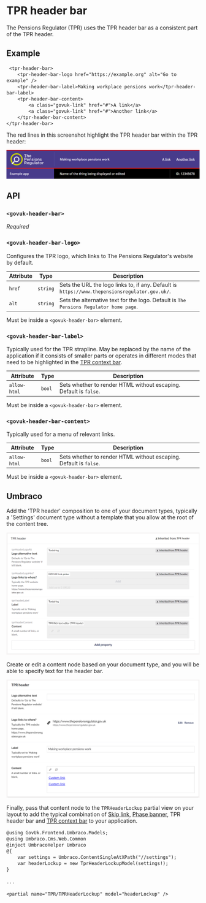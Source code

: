# TPR header bar

The Pensions Regulator (TPR) uses the TPR header bar as a consistent part of the TPR header.

## Example

```razor
 <tpr-header-bar>
    <tpr-header-bar-logo href="https://example.org" alt="Go to example" />
    <tpr-header-bar-label>Making workplace pensions work</tpr-header-bar-label>
    <tpr-header-bar-content>
        <a class="govuk-link" href="#">A link</a>
        <a class="govuk-link" href="#">Another link</a>
    </tpr-header-bar-content>
</tpr-header-bar>
```

The red lines in this screenshot highlight the TPR header bar within the TPR header:

![TPR header bar within the TPR header](../images/tpr-header-bar.png)

## API

### `<govuk-header-bar>`

_Required_

### `<govuk-header-bar-logo>`

Configures the TPR logo, which links to The Pensions Regulator's website by default.

| Attribute | Type     | Description                                                                                    |
| --------- | -------- | ---------------------------------------------------------------------------------------------- |
| `href`    | `string` | Sets the URL the logo links to, if any. Default is `https://www.thepensionsregulator.gov.uk/`. |
| `alt`     | `string` | Sets the alternative text for the logo. Default is `The Pensions Regulator home page`.         |

Must be inside a `<govuk-header-bar>` element.

### `<govuk-header-bar-label>`

Typically used for the TPR strapline. May be replaced by the name of the application if it consists of smaller parts or operates in different modes that need to be highlighted in the [TPR context bar](tpr-context-bar.md).

| Attribute    | Type   | Description                                                       |
| ------------ | ------ | ----------------------------------------------------------------- |
| `allow-html` | `bool` | Sets whether to render HTML without escaping. Default is `false`. |

Must be inside a `<govuk-header-bar>` element.

### `<govuk-header-bar-content>`

Typically used for a menu of relevant links.

| Attribute    | Type   | Description                                                       |
| ------------ | ------ | ----------------------------------------------------------------- |
| `allow-html` | `bool` | Sets whether to render HTML without escaping. Default is `false`. |

Must be inside a `<govuk-header-bar>` element.

## Umbraco

Add the 'TPR header' composition to one of your document types, typically a 'Settings' document type without a template that you allow at the root of the content tree.

![TPR header bar composition added to a document type](/docs/images/tpr-header-bar-umbraco-document-type.png)

Create or edit a content node based on your document type, and you will be able to specify text for the header bar.

![Editing TPR header bar content](/docs/images/tpr-header-bar-umbraco-content.png)

Finally, pass that content node to the `TPRHeaderLockup` partial view on your layout to add the typical combination of [Skip link](https://design-system.service.gov.uk/components/skip-link/), [Phase banner](https://design-system.service.gov.uk/components/phase-banner/), TPR header bar and [TPR context bar](tpr-context-bar.md) to your application.

```razor
@using GovUk.Frontend.Umbraco.Models;
@using Umbraco.Cms.Web.Common
@inject UmbracoHelper Umbraco
@{
    var settings = Umbraco.ContentSingleAtXPath("//settings");
    var headerLockup = new TprHeaderLockupModel(settings!);
}

...

<partial name="TPR/TPRHeaderLockup" model="headerLockup" />
```
